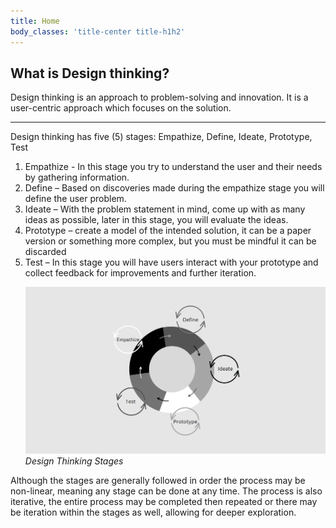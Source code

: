 ```yaml
---
title: Home
body_classes: 'title-center title-h1h2'
---
```


## What is Design thinking?

Design thinking is an approach to problem-solving and innovation. It is a user-centric approach which focuses on the solution. 

<hr>

Design thinking has five (5) stages: Empathize, Define, Ideate, Prototype, Test

1. Empathize - In this stage you try to understand the user and their needs by gathering information.
2. Define – Based on discoveries made during the empathize stage you will define the user problem.
3. Ideate – With the problem statement in mind, come up with as many ideas as possible, later in this stage, you will evaluate the ideas.
4. Prototype – create a model of the intended solution, it can be a paper version or something more complex, but you must be mindful it can be discarded
5. Test – In this stage you will have users interact with your prototype and collect feedback for improvements and further iteration.<p></p>
![Diagram of Design Thinking Stages, circle with segments and smaller circles showing iteration](designThinkingStages.png)*Design Thinking Stages*
<p></p>
<p>Although the stages are generally followed in order the process may be non-linear, meaning any stage can be done at any time. The process is also iterative, the entire process may be completed then repeated or there may be iteration within the stages as well, allowing for deeper exploration.</p>

